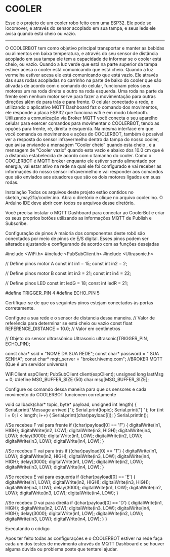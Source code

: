 # COOLER
Esse é o projeto de um cooler robo feito com uma ESP32. Ele pode se locomover, e através do sensor acoplado em sua tampa, e seus leds ele avisa quando está cheio ou vazio.   
______________________________________________________________________________________
O COOLERBOT tem como objetivo principal transportar e manter as bebidas ou alimentos em baixa temperatura, e através do seu sensor de distância acoplado em sua tampa ele tem a capacidade de informar se o cooler está cheio, ou vazio. Quando a luz verde que está na parte superior da tampa estiver acesa o cooler está comunicando que está cheio. Quando a luz vermelha estiver acesa ele está comunicando que está vazio.
Ele através das suas rodas acopladas no carrinho na parte de baixo do cooler que são ativadas de acordo com o comando do celular, funcionam pelos seus motores um na roda direita e outro na roda esquerda. Uma roda na parte da frente sem nenhum motor serve para fazer a movimentação para outras direções além de para trás e para frente. O celular conectado a rede, e utilizando o aplicativo MQTT Dashboard faz o comando dos movimentos, ele responde a placa ESP32 que funciona wifi e em modo bluetooth.
Utilizando a comunicação via Broker MQTT você conecta o seu aparelho celular para exercer comandos para movimentar o COOLERBOT, tendo as opções para frente, ré, direita e esquerda. Na mesma interface em que você comanda os movimentos e ações do COOLERBOT, também é possível ver a resposta do sensor infravermelho dentro da tampa do nosso cooler, que avisa enviando a mensagem “Cooler cheio” quando esta cheio , e a mensagem de “Cooler vazio” quando esta vazio e abaixo dos 10.0 cm que é a distancia estabelecida de acordo com o tamanho do cooler.
Como o COOLERBOT é MQTT broker enquanto ele estiver sendo alimentado por energia, vai estar ativo na rede na qual ele foi configurado e vai receber as informações do nosso sensor infravermelho e vai responder aos comandos que são enviados aos atuadores que são os dois motores ligados em suas rodas.

Instalação
Todos os arquivos deste projeto estão contidos no sketch_may21a/cooler.ino. Abra o diretório e clique no arquivo cooler.ino. O Arduino IDE deve abrir com todos os arquivos desse diretório.


Você precisa instalar o MQTT Dashboard para conectar ao CoolerBot e criar os seus proprios botões utilizando as informações MQTT de Publish e Subscribe.

Configuração de pinos
A maioria dos componentes deste robô são conectados por meio de pinos de E/S digital. Esses pinos podem ser alterados ajustando e configurando de acordo com as funções desejadas

#include <WiFi.h>
#include <PubSubClient.h>
#include <Ultrasonic.h>

// Define pinos motor A
const int in1 = 15;
const int in2 = 2;

// Define pinos motor B
const int in3 = 21;
const int in4 = 22;

// Define pinos LED
const int ledG = 18;
const int ledR = 21;

#define TRIGGER_PIN 4
#define ECHO_PIN 5


Certifique-se de que os seguintes pinos estejam conectados às portas corretamente.

Configure a sua rede e o sensor de distancia dessa maneira.
// Valor de referência para determinar se está cheio ou vazio
const float REFERENCE_DISTANCE = 10.0;  // Valor em centímetros

// Objeto do sensor ultrassônico
Ultrasonic ultrasonic(TRIGGER_PIN, ECHO_PIN);

const char* ssid = "NOME DA SUA REDE";
const char* password = " SUA SENHA";
const char* mqtt_server = "broker.hivemq.com";  //BROKER MQTT (Que é um servidor universal)

WiFiClient espClient;
PubSubClient client(espClient);
unsigned long lastMsg = 0;
#define MSG_BUFFER_SIZE (50)
char msg[MSG_BUFFER_SIZE];

Configure os comando dessa maneira para que os sensores e cada movimento do COOLERBOT funcionem corretamente

void callback(char* topic, byte* payload, unsigned int length) {
  Serial.print("Message arrived [");
  Serial.print(topic);
  Serial.print("] ");
  for (int i = 0; i < length; i++) {
    Serial.print((char)payload[i]);
  }
  Serial.println();

  //Se recebeu F vai para frente
  if ((char)payload[0] == 'F') {
    digitalWrite(in1, HIGH);
    digitalWrite(in2, LOW);
    digitalWrite(in3, HIGH);
    digitalWrite(in4, LOW);
    delay(3000);
    digitalWrite(in1, LOW);
    digitalWrite(in2, LOW);
    digitalWrite(in3, LOW);
    digitalWrite(in4, LOW);
  }

  //Se recebeu T vai para trás
  if ((char)payload[0] == 'T') {
    digitalWrite(in1, LOW);
    digitalWrite(in2, HIGH);
    digitalWrite(in3, LOW);
    digitalWrite(in4, HIGH);
    delay(3000);
    digitalWrite(in1, LOW);
    digitalWrite(in2, LOW);
    digitalWrite(in3, LOW);
    digitalWrite(in4, LOW);
  }

  //Se recebeu E vai para esquerda
  if ((char)payload[0] == 'E') {
    digitalWrite(in1, LOW);
    digitalWrite(in2, HIGH);
    digitalWrite(in3, HIGH);
    digitalWrite(in4, LOW);
    delay(3000);
    digitalWrite(in1, LOW);
    digitalWrite(in2, LOW);
    digitalWrite(in3, LOW);
    digitalWrite(in4, LOW);
  }

  //Se recebeu D vai para direita
  if ((char)payload[0] == 'D') {
    digitalWrite(in1, HIGH);
    digitalWrite(in2, LOW);
    digitalWrite(in3, LOW);
    digitalWrite(in4, HIGH);
    delay(3000);
    digitalWrite(in1, LOW);
    digitalWrite(in2, LOW);
    digitalWrite(in3, LOW);
    digitalWrite(in4, LOW);
  }
}

Executando o código

Apos ter feito todas as configurações e o COOLERBOT estiver na rede faça cada um dos testes de movimento através do MQTT Dashboard e se houver alguma duvida ou problema poste que tentarei ajudar.
